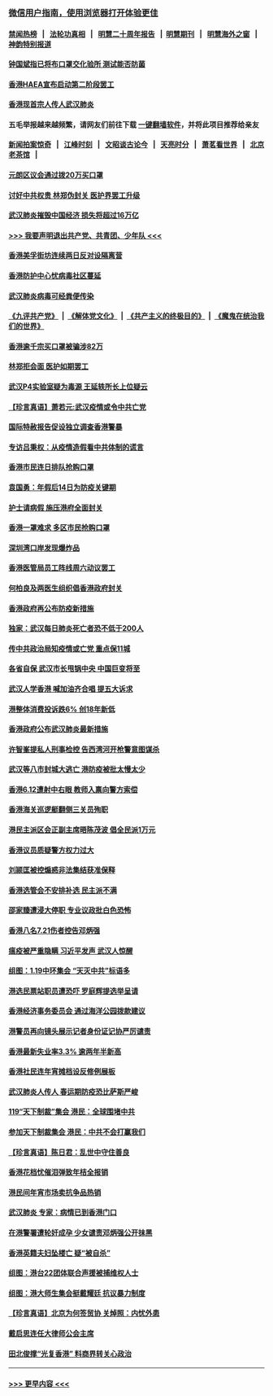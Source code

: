 ### [微信用户指南，使用浏览器打开体验更佳](https://github.com/gfw-breaker/banned-news1/blob/master/indexes/wechat-guide.md?t=0)
#### [禁闻热榜](热点新闻.md?t=0)  &nbsp;&nbsp;|&nbsp;&nbsp; [法轮功真相](https://github.com/gfw-breaker/truth/blob/master/README.md?t=0) &nbsp;&nbsp;|&nbsp;&nbsp; [明慧二十周年报告](https://github.com/gfw-breaker/mh-reports/blob/master/README.md?t=0) &nbsp;&nbsp;|&nbsp;&nbsp;[明慧期刊](https://github.com/gfw-breaker/mh-qikan) &nbsp;&nbsp;|&nbsp;&nbsp; [明慧海外之窗](https://github.com/gfw-breaker/mh-news/blob/master/README.md?t=0) &nbsp;&nbsp;|&nbsp;&nbsp; [神韵特别报道](https://github.com/gfw-breaker/mh-news/blob/master/shenyun.md?t=0)
#### [钟国斌指已将布口罩交化验所 测试能否防菌](../pages/nsc415/n11842783.md?t=02050044) 
#### [香港HAEA宣布启动第二阶段罢工](../pages/nsc415/n11842723.md?t=02050044) 
#### [香港现首宗人传人武汉肺炎](../pages/nsc415/n11842766.md?t=02050044) 
#### 五毛举报越来越频繁，请网友们前往下载 [一键翻墙软件](https://github.com/gfw-breaker/ssr-accounts)，并将此项目推荐给亲友
#### [新闻拍案惊奇](https://github.com/gfw-breaker/banned-news1/blob/master/pages/link4.md) &nbsp;&nbsp;|&nbsp;&nbsp; [江峰时刻](https://github.com/gfw-breaker/banned-news1/blob/master/pages/link4.md) &nbsp;&nbsp;|&nbsp;&nbsp; [文昭谈古论今](https://github.com/gfw-breaker/banned-news1/blob/master/pages/link4.md) &nbsp;&nbsp;|&nbsp;&nbsp; [天亮时分](https://github.com/gfw-breaker/banned-news1/blob/master/pages/link4.md) &nbsp;&nbsp;|&nbsp;&nbsp; [萧茗看世界](https://github.com/gfw-breaker/banned-news1/blob/master/pages/link4.md) &nbsp;&nbsp;|&nbsp;&nbsp; [北京老茶馆](https://github.com/gfw-breaker/banned-news1/blob/master/pages/link4.md) &nbsp;&nbsp;|&nbsp;&nbsp; 
#### [元朗区议会通过拨20万买口罩](../pages/nsc415/n11842754.md?t=02050044) 
#### [讨好中共权贵 林郑伪封关 医护界罢工升级](../pages/nsc415/n11842359.md?t=02050044) 
#### [武汉肺炎摧毁中国经济 损失将超过16万亿](../pages/nsc415/n11839723.md?t=02050044) 
#### [>>> 我要声明退出共产党、共青团、少年队 <<<](https://github.com/begood0513/goodnews/blob/master/quit/letter.md) 
#### [香港美孚街坊连续两日反对设隔离营](../pages/nsc415/n11839962.md?t=02050044) 
#### [香港防护中心忧病毒社区蔓延](../pages/nsc415/n11839933.md?t=02050044) 
#### [武汉肺炎病毒可经粪便传染](../pages/nsc415/n11839939.md?t=02050044) 
#### [《九评共产党》](https://github.com/begood0513/9ping.md/blob/master/README.md) &nbsp;|&nbsp; [《解体党文化》](../../../../jtdwh.md/blob/master/README.md)  &nbsp;|&nbsp; [《共产主义的终极目的》](../../../../gczydzjmd.md/blob/master/README.md) &nbsp;|&nbsp; [《魔鬼在统治我们的世界》](../../../../mgztzwmdsj.md/blob/master/README.md) 
#### [香港逾千宗买口罩被骗涉82万](../pages/nsc415/n11839914.md?t=02050044) 
#### [林郑拒会面 医护如期罢工](../pages/nsc415/n11839892.md?t=02050044) 
#### [武汉P4实验室疑为毒源 王延轶所长上位疑云](../pages/nsc415/n11835543.md?t=02050044) 
#### [【珍言真语】萧若元:武汉疫情或令中共亡党](../pages/nsc415/n11829394.md?t=02050044) 
#### [国际特赦报告促设独立调查香港警暴](../pages/nsc415/n11833845.md?t=02050044) 
#### [专访吕秉权：从疫情造假看中共体制的谎言](../pages/nsc415/n11833813.md?t=02050044) 
#### [香港市民连日排队抢购口罩](../pages/nsc415/n11833794.md?t=02050044) 
#### [袁国勇：年假后14日为防疫关键期](../pages/nsc415/n11831088.md?t=02050044) 
#### [护士请病假 施压港府全面封关](../pages/nsc415/n11831030.md?t=02050044) 
#### [香港一罩难求 多区市民抢购口罩](../pages/nsc415/n11831002.md?t=02050044) 
#### [深圳湾口岸发现爆炸品](../pages/nsc415/n11828802.md?t=02050044) 
#### [香港医管局员工阵线周六动议罢工](../pages/nsc415/n11828762.md?t=02050044) 
#### [何柏良及两医生组织倡香港政府封关](../pages/nsc415/n11828749.md?t=02050044) 
#### [香港政府再公布防疫新措施](../pages/nsc415/n11828716.md?t=02050044) 
#### [独家：武汉每日肺炎死亡者恐不低于200人](../pages/nsc415/n11828240.md?t=02050044) 
#### [传中共政治局知疫情或亡党 重点保11城](../pages/nsc415/n11828145.md?t=02050044) 
#### [各省自保 武汉市长甩锅中央 中国巨变将至](../pages/nsc415/n11828021.md?t=02050044) 
#### [武汉人学香港 喊加油齐合唱 提五大诉求](../pages/nsc415/n11827046.md?t=02050044) 
#### [港整体消费投诉跌6% 创18年新低](../pages/nsc415/n11817280.md?t=02050044) 
#### [香港政府公布武汉肺炎最新措施](../pages/nsc415/n11817152.md?t=02050044) 
#### [许智峯提私人刑事检控 告西湾河开枪警意图谋杀](../pages/nsc415/n11817132.md?t=02050044) 
#### [武汉等八市封城大逃亡 港防疫被批太慢太少](../pages/nsc415/n11817058.md?t=02050044) 
#### [香港6.12遭射中右眼 教师入禀向警方索偿](../pages/nsc415/n11814678.md?t=02050044) 
#### [香港海关巡逻艇翻侧三关员殉职](../pages/nsc415/n11814604.md?t=02050044) 
#### [港民主派区会正副主席晤陈茂波 倡全民派1万元](../pages/nsc415/n11814582.md?t=02050044) 
#### [香港议员质疑警方权力过大](../pages/nsc415/n11814560.md?t=02050044) 
#### [刘颕匡被控煽惑非法集结获准保释](../pages/nsc415/n11811727.md?t=02050044) 
#### [香港选管会不安排补选 民主派不满](../pages/nsc415/n11811691.md?t=02050044) 
#### [邵家臻遭浸大停职 专业议政批白色恐怖](../pages/nsc415/n11811670.md?t=02050044) 
#### [香港八名7.21伤者控告邓炳强](../pages/nsc415/n11811623.md?t=02050044) 
#### [瘟疫被严重隐瞒 习近平发声 武汉人惊醒](../pages/nsc415/n11811186.md?t=02050044) 
#### [组图：1.19中环集会 “天灭中共”标语多](../pages/nsc415/n11809514.md?t=02050044) 
#### [港选民票站职员遭恐吓 罗庭辉提选举呈请](../pages/nsc415/n11808914.md?t=02050044) 
#### [香港经济事务委员会 通过海洋公园拨款建议](../pages/nsc415/n11808906.md?t=02050044) 
#### [港警员再向镜头展示记者身份证记协严厉谴责](../pages/nsc415/n11808888.md?t=02050044) 
#### [香港最新失业率3.3% 逾两年半新高](../pages/nsc415/n11808887.md?t=02050044) 
#### [香港社民连年宵摊档设反修例展板](../pages/nsc415/n11808857.md?t=02050044) 
#### [武汉肺炎人传人 春运期防疫恐比萨斯严峻](../pages/nsc415/n11808739.md?t=02050044) 
#### [119“天下制裁”集会 港民：全球围堵中共](../pages/nsc415/n11806318.md?t=02050044) 
#### [参加天下制裁集会 港民：中共不会打赢我们](../pages/nsc415/n11806596.md?t=02050044) 
#### [【珍言真语】陈日君：乱世中守住善良](../pages/nsc415/n11806247.md?t=02050044) 
#### [香港花档忧催泪弹致年桔全报销](../pages/nsc415/n11806130.md?t=02050044) 
#### [港民间年宵市场卖抗争品热销](../pages/nsc415/n11806073.md?t=02050044) 
#### [武汉肺炎 专家：病情已到香港门口](../pages/nsc415/n11806020.md?t=02050044) 
#### [在港警署遭轮奸成孕 少女谴责邓炳强公开抹黑](../pages/nsc415/n11805981.md?t=02050044) 
#### [香港英籍夫妇坠楼亡 疑“被自杀”](../pages/nsc415/n11805937.md?t=02050044) 
#### [组图：港台22团体联合声援被捕维权人士](../pages/nsc415/n11801834.md?t=02050044) 
#### [组图：港大师生集会挺戴耀廷 抗议暴力制度](../pages/nsc415/n11799298.md?t=02050044) 
#### [【珍言真语】北京为何签贸协 关焯照：内忧外患](../pages/nsc415/n11799790.md?t=02050044) 
#### [戴启思连任大律师公会主席](../pages/nsc415/n11799306.md?t=02050044) 
#### [田北俊撑“光复香港” 料商界转关心政治](../pages/nsc415/n11799287.md?t=02050044) 

----
#### [ >>> 更早内容 <<< ](../indexes/nsc415-earlier.md)
